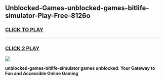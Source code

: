 
## Unblocked-Games-unblocked-games-bitlife-simulator-Play-Free-8126o
<h3>
<a href="https://premium76.site?title=unblocked-games-bitlife-simulator&ref=21A">CLICK TO PLAY</a></h3>
<hr>

<h3>
<a href="https://premium76.site?title=unblocked-games-bitlife-simulator&ref=21A">CLICK 2 PLAY</a>
  
</h3>

<a href="https://premium76.site?title=unblocked-games-bitlife-simulator&ref=21A"><img src="https://clearcache.store/games.png"></a>


**unblocked-games-bitlife-simulator games unblocked: Your Gateway to Fun and Accessible Online Gaming**
